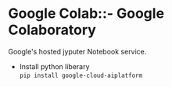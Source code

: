 # Google Colab::- Google Colaboratory
Google's hosted jyputer Notebook service.

- Install python liberary  
```pip install google-cloud-aiplatform```
